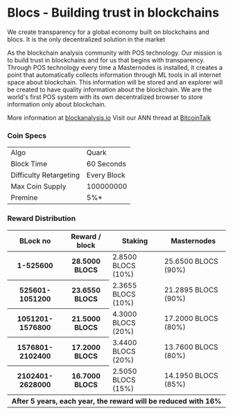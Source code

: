 Blocs - Building trust in blockchains
=====================================

We create transparency for a global economy built on blockchains and blocs. It is the only decentralized solution in the market

As the blockchain analysis community with POS technology. Our mission is to build trust in blockchains and for us that begins with transparency. Through POS technology every time a Masternodes is installed, it creates a point that automatically collects information through ML tools in all internet space about blockchain. This information will be stored and an explorer will be created to have quality information about the blockchain. We are the world's first POS system with its own decentralized browser to store information only about blockchain.


More information at [blockanalysis.io](https://www.blockanalysis.io) Visit our ANN thread at [BitcoinTalk](https://bitcointalk.org/index.php?topic=5201511.msg53076685#msg53076685)

### Coin Specs
<table>
<tr><td>Algo</td><td>Quark</td></tr>
<tr><td>Block Time</td><td>60 Seconds</td></tr>
<tr><td>Difficulty Retargeting</td><td>Every Block</td></tr>
<tr><td>Max Coin Supply</td><td>100000000</td></tr>
<tr><td>Premine</td><td>5%*</td></tr>
</table>

### Reward Distribution


<table>
<thead>
<tr>
<th scope="col">BLock no</th>
<th scope="col">Reward / block</th>
<th scope="col">Staking</th>
<th scope="col">Masternodes</th> 
</tr>
</thead>
<tbody>
<tr>
<th scope="row">1-525600</th>
<th scope="row">28.5000 BLOCS</th>
<td>2.8500 BLOCS (10%)</td>
<td>25.6500 BLOCS (90%)</td> 
</tr>
<tr>    
<th scope="row">525601-1051200</th>
<th scope="row">23.6550 BLOCS</th>
<td>2.3655 BLOCS (10%)</td>
<td>21.2895 BLOCS (90%)</td> 
</tr>
<tr>    
<th scope="row">1051201-1576800</th>
<th scope="row">21.5000 BLOCS</th>
<td>4.3000 BLOCS (20%)</td>
<td>17.2000 BLOCS (80%)</td>
</tr>
<tr>
<th scope="row">1576801-2102400</th>
<th scope="row">17.2000 BLOCS</th>
<td>3.4400 BLOCS (20%)</td>
<td>13.7600 BLOCS (80%)</td>
</tr>
<tr>
<th scope="row">2102401-2628000</th>
<th scope="row">16.7000 BLOCS</th>
<td>2.5050 BLOCS (15%)</td>
<td>14.1950 BLOCS (85%)</td>
</tr>
<tr>				
<th scope="row" colspan=4>After 5 years, each year, the reward will be reduced with 16%</th>
</tr>
</tbody>
</table>
